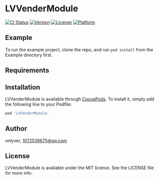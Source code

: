 # LVVenderModule

[![CI Status](https://img.shields.io/travis/onlyver/LVVenderModule.svg?style=flat)](https://travis-ci.org/onlyver/LVVenderModule)
[![Version](https://img.shields.io/cocoapods/v/LVVenderModule.svg?style=flat)](https://cocoapods.org/pods/LVVenderModule)
[![License](https://img.shields.io/cocoapods/l/LVVenderModule.svg?style=flat)](https://cocoapods.org/pods/LVVenderModule)
[![Platform](https://img.shields.io/cocoapods/p/LVVenderModule.svg?style=flat)](https://cocoapods.org/pods/LVVenderModule)

## Example

To run the example project, clone the repo, and run `pod install` from the Example directory first.

## Requirements

## Installation

LVVenderModule is available through [CocoaPods](https://cocoapods.org). To install
it, simply add the following line to your Podfile:

```ruby
pod 'LVVenderModule'
```

## Author

onlyver, 1072539675@qq.com

## License

LVVenderModule is available under the MIT license. See the LICENSE file for more info.
